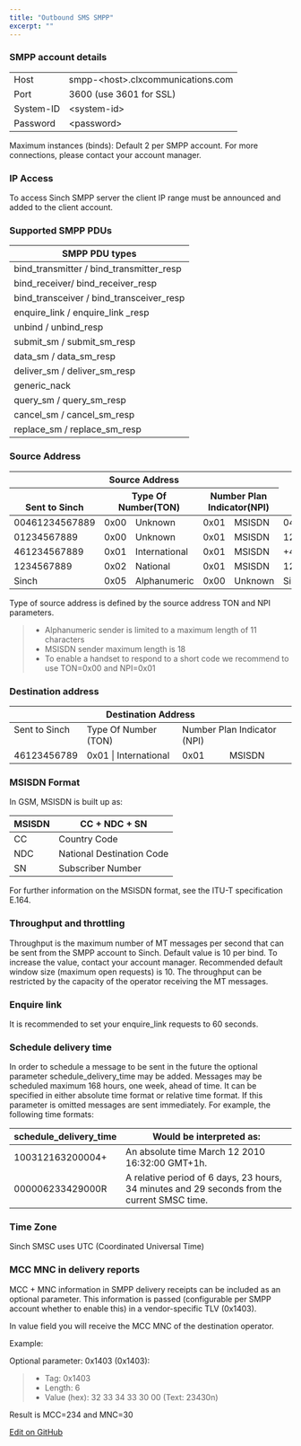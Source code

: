 ```yaml
---
title: "Outbound SMS SMPP"
excerpt: ""
---
```

### SMPP account details

|           |                                     |
| --------- | ----------------------------------- |
| Host      | smpp-\<host\>.clxcommunications.com |
| Port      | 3600 (use 3601 for SSL)             |
| System-ID | \<system-id\>                       |
| Password  | \<password\>                        |

Maximum instances (binds): Default 2 per SMPP account. For more connections, please contact your account manager.

### IP Access

To access Sinch SMPP server the client IP range must be announced and added to the client account.

### Supported SMPP PDUs

|    **SMPP PDU types**                       |
| ------------------------------------------- |
| bind\_transmitter / bind\_transmitter\_resp |
| bind\_receiver/ bind\_receiver\_resp        |
| bind\_transceiver / bind\_transceiver\_resp |
| enquire\_link / enquire\_link \_resp        |
| unbind / unbind\_resp                       |
| submit\_sm / submit\_sm\_resp               |
| data\_sm / data\_sm\_resp                   |
| deliver\_sm / deliver\_sm\_resp             |
| generic\_nack                               |
| query\_sm / query\_sm\_resp                 |
| cancel\_sm / cancel\_sm\_resp               |
| replace\_sm / replace\_sm\_resp             |

### Source Address

<div class="magic-block-html">
    <div class="marked-table">
        <table class="docutils">
            <thead valign="bottom">
            <tr class="row-odd">
                <th class="head" colspan="5">Source Address</th>
                <th class="head" rowspan="2">Arrive on handset</th>
            </tr>
            <tr class="row-even">
                <th class="head">Sent to Sinch</th>
                <th class="head" colspan="2">Type Of Number(TON)</th>
                <th class="head" colspan="2">Number Plan Indicator(NPI)</th>
                <th colspan="1"></th>
            </tr>
            </thead>
            <tbody valign="top">
            <tr class="row-odd">
                <td>00461234567889</td>
                <td>0x00</td>
                <td>Unknown</td>
                <td>0x01</td>
                <td>MSISDN</td>
                <td>046123456789</td>
            </tr>
            <tr class="row-even">
                <td>01234567889</td>
                <td>0x00</td>
                <td>Unknown</td>
                <td>0x01</td>
                <td>MSISDN</td>
                <td>123456789</td>
            </tr>
            <tr class="row-odd">
                <td>461234567889</td>
                <td>0x01</td>
                <td>International</td>
                <td>0x01</td>
                <td>MSISDN</td>
                <td>+46123456789</td>
            </tr>
            <tr class="row-even">
                <td>1234567889</td>
                <td>0x02</td>
                <td>National</td>
                <td>0x01</td>
                <td>MSISDN</td>
                <td>123456789</td>
            </tr>
            <tr class="row-odd">
                <td>Sinch</td>
                <td>0x05</td>
                <td>Alphanumeric</td>
                <td>0x00</td>
                <td>Unknown</td>
                <td>Sinch</td>
            </tr>
            </tbody>
        </table>
    </div>
</div>

Type of source address is defined by the source address TON and NPI parameters.

> - Alphanumeric sender is limited to a maximum length of 11 characters
> - MSISDN sender maximum length is 18
> - To enable a handset to respond to a short code we recommend to use TON=0x00 and NPI=0x01

### Destination address

<div class="magic-block-html">
    <div class="marked-table">
        <table class="docutils">
            <thead valign="bottom">
            <tr class="row-odd">
                <th class="head" colspan="5">Destination Address</th>
            </tr>
            </thead>
            <tbody valign="top">
            <tr class="row-even">
                <td>Sent to Sinch</td>
                <td colspan="2">Type Of Number (TON)</td>
                <td colspan="2">Number Plan Indicator (NPI)</td>
            </tr>
            <tr class="row-odd">
                <td>46123456789</td>
                <td colspan="2">0x01 | International</td>
                <td>0x01</td>
                <td>MSISDN</td>
            </tr>
            </tbody>
        </table>
    </div>
</div>

### MSISDN Format

In GSM, MSISDN is built up as:

| MSISDN | CC + NDC + SN             |
| ------ | ------------------------- |
| CC     | Country Code              |
| NDC    | National Destination Code |
| SN     | Subscriber Number         |

For further information on the MSISDN format, see the ITU-T specification E.164.

### Throughput and throttling

Throughput is the maximum number of MT messages per second that can be sent from the SMPP account to Sinch. Default value is 10 per bind. To increase the value, contact your account manager. Recommended default window size (maximum open requests) is 10. The throughput can be restricted by the capacity of the operator receiving the MT messages.

### Enquire link

It is recommended to set your enquire\_link requests to 60 seconds.

### Schedule delivery time

In order to schedule a message to be sent in the future the optional parameter schedule\_delivery\_time may be added. Messages may be scheduled maximum 168 hours, one week, ahead of time. It can be specified in either absolute time format or relative time format. If this parameter is omitted messages are sent immediately. For example, the following time formats:

| schedule\_delivery\_time | Would be interpreted as:                                                                     |
| ------------------------ | -------------------------------------------------------------------------------------------- |
| 100312163200004+         | An absolute time March 12 2010 16:32:00 GMT+1h.                                              |
| 000006233429000R         | A relative period of 6 days, 23 hours, 34 minutes and 29 seconds from the current SMSC time. |

### Time Zone

Sinch SMSC uses UTC (Coordinated Universal Time)

### MCC MNC in delivery reports

MCC + MNC information in SMPP delivery receipts can be included as an optional parameter. This information is passed (configurable per SMPP account whether to enable this) in a vendor-specific TLV (0x1403).

In value field you will receive the MCC MNC of the destination operator.

Example:

Optional parameter: 0x1403 (0x1403):

> - Tag: 0x1403
> - Length: 6
> - Value (hex): 32 33 34 33 30 00 (Text: 23430n)

Result is MCC=234 and MNC=30

<a class="edit-on-github" href="https://github.com/sinch/docs/blob/master/docs/sms/sms-smpp/sms-smpp-outbound.md">Edit on GitHub</a>